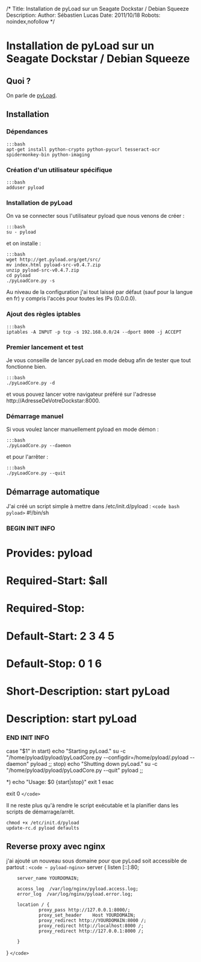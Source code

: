 /*
Title: Installation de pyLoad sur un Seagate Dockstar / Debian Squeeze
Description: 
Author: Sébastien Lucas
Date: 2011/10/18
Robots: noindex,nofollow
*/
# Installation de pyLoad sur un Seagate Dockstar / Debian Squeeze

## Quoi ?
On parle de [pyLoad](http://pyload.org/).
## Installation

### Dépendances

	:::bash
	apt-get install python-crypto python-pycurl tesseract-ocr spidermonkey-bin python-imaging

### Création d'un utilisateur spécifique

	:::bash
	adduser pyload

### Installation de pyLoad

On va se connecter sous l'utilisateur pyload que nous venons de créer :

	:::bash
	su - pyload

et on installe :

	:::bash
	wget http://get.pyload.org/get/src/
	mv index.html pyload-src-v0.4.7.zip
	unzip pyload-src-v0.4.7.zip
	cd pyload
	./pyLoadCore.py -s

Au niveau de la configuration j'ai tout laissé par défaut (sauf pour la langue en fr) y compris l'accès pour toutes les IPs (0.0.0.0).
### Ajout des règles iptables

	:::bash
	iptables -A INPUT -p tcp -s 192.168.0.0/24 --dport 8000 -j ACCEPT

### Premier lancement et test

Je vous conseille de lancer pyLoad en mode debug afin de tester que tout fonctionne bien.

	:::bash
	./pyLoadCore.py -d

et vous pouvez lancer votre navigateur préféré sur l'adresse http://AdresseDeVotreDockstar:8000.
### Démarrage manuel

Si vous voulez lancer manuellement pyload en mode démon :

	:::bash
	./pyLoadCore.py --daemon

et pour l'arrêter :

	:::bash
	./pyLoadCore.py --quit

## Démarrage automatique

J'ai créé un script simple à mettre dans /etc/init.d/pyload :
`<code bash pyload>`
#!/bin/sh

### BEGIN INIT INFO
# Provides: pyload

# Required-Start: $all
# Required-Stop:

# Default-Start: 2 3 4 5
# Default-Stop: 0 1 6

# Short-Description: start pyLoad
# Description: start pyLoad

### END INIT INFO

case "$1" in
start)
  echo "Starting pyLoad."
  su -c "/home/pyload/pyload/pyLoadCore.py --configdir=/home/pyload/.pyload --daemon" pyload
;;
stop)
  echo "Shutting down pyLoad."
   su -c "/home/pyload/pyload/pyLoadCore.py --quit" pyload
;;

*)
  echo "Usage: $0 {start|stop}"
  exit 1
esac

exit 0
`</code>`

Il ne reste plus qu'à rendre le script exécutable et la planifier dans les scripts de démarrage/arrêt.

	
	chmod +x /etc/init.d/pyload
	update-rc.d pyload defaults

## Reverse proxy avec nginx

j'ai ajouté un nouveau sous domaine pour que pyLoad soit accessible de partout :
`<code ~ pyload-nginx>`
server {
        listen [::]:80;

        server_name YOURDOMAIN;

        access_log  /var/log/nginx/pyload.access.log;
        error_log  /var/log/nginx/pyload.error.log;

        location / {
                proxy_pass http://127.0.0.1:8000/;
                proxy_set_header    Host YOURDOMAIN;
                proxy_redirect http://YOURDOMAIN:8000 /;
                proxy_redirect http://localhost:8000 /;
                proxy_redirect http://127.0.0.1:8000 /;

        }

}
`</code>`






